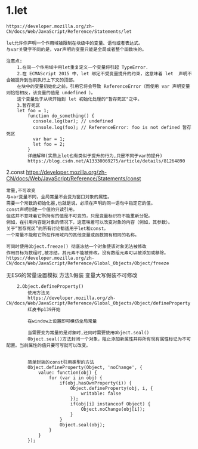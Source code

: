 
1.let
===
    https://developer.mozilla.org/zh-CN/docs/Web/JavaScript/Reference/Statements/let
    
    let允许你声明一个作用域被限制在块级中的变量、语句或者表达式。
    与var关键字不同的是，var声明的变量只能是全局或者整个函数块的。
    
    注意点:
        1.在同一个作用域中用let重复定义一个变量将引起 TypeError.
        2.在 ECMAScript 2015 中，let 绑定不受变量提升的约束，这意味着 let  声明不会被提升到当前执行上下文的顶部。
        在块中的变量初始化之前，引用它将会导致 ReferenceError（而使用 var 声明变量则恰恰相反，该变量的值是 undefined ）。
        这个变量处于从块开始到 let 初始化处理的"暂存死区"之中。
        3.暂存死区
        let foo = 1;
            function do_something() {
              console.log(bar); // undefined
              console.log(foo); // ReferenceError: foo is not defined 暂存死区
              var bar = 1;
              let foo = 2;
            }
            详细解释(实质上let也有类似于提升的行为,只是不同于var的提升)
            https://blog.csdn.net/A13330069275/article/details/81264890

2.const
    https://developer.mozilla.org/zh-CN/docs/Web/JavaScript/Reference/Statements/const
    
    常量,不可改变
    与var变量不同，全局常量不会变为窗口对象的属性。
    需要一个常数的初始化器,也就是说，必须在声明的同一语句中指定它的值。
    const声明创建一个值的只读引用。
    但这并不意味着它所持有的值是不可变的，只是变量标识符不能重新分配。
    例如，在引用内容是对象的情况下，这意味着可以改变对象的内容（例如，其参数）。
    关于“暂存死区”的所有讨论都适用于let和const。
    一个常量不能和它所在作用域内的其他变量或函数拥有相同的名称。
    
    可同时使用Object.freeze() 彻底冻结一个对象使该对象无法被修改
    作用目标为数组时,被冻结，其元素不能被修改。没有数组元素可以被添加或移除。
    https://developer.mozilla.org/zh-CN/docs/Web/JavaScript/Reference/Global_Objects/Object/freeze

无ES6的常量设置模拟
    方法1.假装
            变量大写假装不可修改
            
        2.Object.defineProperty()
            使用方法见
            https://developer.mozilla.org/zh-CN/docs/Web/JavaScript/Reference/Global_Objects/Object/defineProperty
            红皮书p139开始
            
            在window上设置即可模仿全局常量
            
            当需要变为常量的是对象时,还同时需要使用Object.seal()
            Object.seal()方法封闭一个对象，阻止添加新属性并将所有现有属性标记为不可配置。当前属性的值只要可写就可以改变。
            
            
            简单封装的const引用类型的方法
            Object.defineProperty(Object, 'noChange', {
                value: function(obj) {
                    for (var i in obj) {
                        if(obj.hasOwnProperty(i)) {
                            Object.defineProperty(obj, i, {
                                writable: false
                            });
                            if(obj[i] instanceof Object) {
                                Object.noChange(obj[i]);
                            }
                        }
                        Object.seal(obj);
                    }
                }
            });
